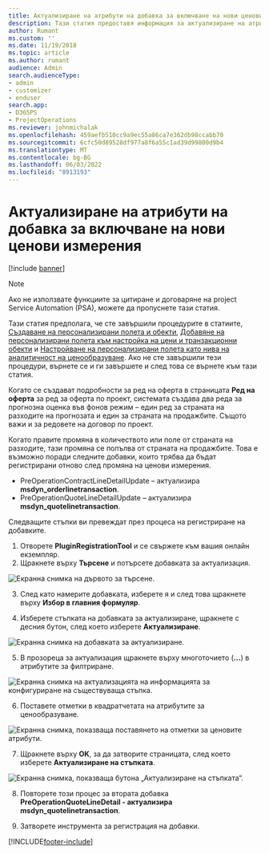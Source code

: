 ```yaml
---
title: Актуализиране на атрибути на добавка за включване на нови ценови измерения
description: Тази статия предоставя информация за актуализиране на атрибутите на добавката за размерите на ценообразуването.
author: Rumant
ms.custom: ''
ms.date: 11/19/2018
ms.topic: article
ms.author: rumant
audience: Admin
search.audienceType:
- admin
- customizer
- enduser
search.app:
- D365PS
- ProjectOperations
ms.reviewer: johnmichalak
ms.openlocfilehash: 459aefb510cc9a9ec55a86ca7e362db98ccabb70
ms.sourcegitcommit: 6cfc50d89528df977a8f6a55c1ad39d99800d9b4
ms.translationtype: MT
ms.contentlocale: bg-BG
ms.lasthandoff: 06/03/2022
ms.locfileid: "8913193"
---
```

# <a name="update-plug-in-attributes-to-include-new-pricing-dimensions"></a>Актуализиране на атрибути на добавка за включване на нови ценови измерения

[!include [banner](../includes/psa-now-project-operations.md)]

> [!NOTE]
> Ако не използвате функциите за цитиране и договаряне на project Service Automation (PSA), можете да пропуснете тази статия.

Тази статия предполага, че сте завършили процедурите в статиите, [Създаване на персонализирани полета и обекти](create-custom-fields-entities.md), [Добавяне на персонализирани полета към настройка на цени и транзакционни обекти](field-references.md) и [Настройване на персонализирани полета като нива на аналитичност на ценообразуване](set-up-pricing-dimensions.md). Ако не сте завършили тези процедури, върнете се и ги завършете и след това се върнете към тази статия.

Когато се създават подробности за ред на оферта в страницата **Ред на оферта** за ред за оферта по проект, системата създава два реда за прогнозна оценка във фонов режим – един ред за страната на разходите на прогнозата и един за страната на продажбите. Същото важи и за редовете на договор по проект.

Когато правите промяна в количеството или поле от страната на разходите, тази промяна се попълва от страната на продажбите. Това е възможно поради следните добавки, които трябва да бъдат регистрирани отново след промяна на ценови измерения.

- PreOperationContractLineDetailUpdate – актуализира **msdyn_orderlinetransaction**.
- PreOperationQuoteLineDetailUpdate – актуализира **msdyn_quotelinetransaction**.

Следващите стъпки ви превеждат през процеса на регистриране на добавките.

1. Отворете **PluginRegistrationTool** и се свържете към вашия онлайн екземпляр.
2. Щракнете върху **Търсене** и потърсете добавката за актуализация.

 ![Екранна снимка на дървото за търсене.](media/PRT-1.png)

3. След като намерите добавката, изберете я и след това щракнете върху **Избор в главния формуляр**.

4. Изберете стъпката на добавката за актуализиране, щракнете с десния бутон, след което изберете **Актуализиране**.

 ![Екранна снимка на добавката за актуализиране.](media/PRT-2.png)
 
5. В прозореца за актуализация щракнете върху многоточието (**...**) в атрибутите за филтриране.

 ![Екранна снимка на актуализацията на информацията за конфигуриране на съществуваща стъпка.](media/PRT-3.png)
 
6. Поставете отметки в квадратчетата на атрибутите за ценообразуване.

 ![Екранна снимка, показваща поставянето на отметки за ценовите атрибути.](media/PRT-4.png)

7. Щракнете върху **OK**, за да затворите страницата, след което изберете **Актуализиране на стъпката**.

 ![Екранна снимка, показваща бутона „Актуализиране на стъпката“.](media/PRT-5.png)
 
8. Повторете този процес за втората добавка **PreOperationQuoteLineDetail - актуализира msdyn_quotelinetransaction**.

9. Затворете инструмента за регистрация на добавки.



[!INCLUDE[footer-include](../includes/footer-banner.md)]
